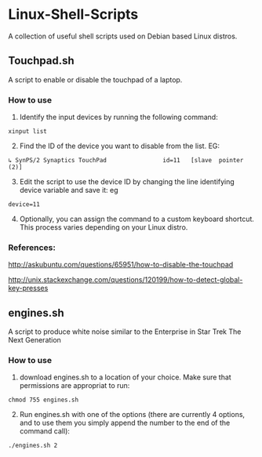 # Linux-Shell-Scripts

A collection of useful shell scripts used on Debian based Linux distros.

##  Touchpad.sh

A script to enable or disable the touchpad of a laptop.

### How to use

1. Identify the input devices by running the following command:
```
xinput list
```

2. Find the ID of the device you want to disable from the list. EG:
```
↳ SynPS/2 Synaptics TouchPad              	id=11	[slave  pointer  (2)]
```

3. Edit the script to use the device ID by changing the line identifying device variable and save it: eg
```
device=11
```

4. Optionally, you can assign the command to a custom keyboard shortcut. This process varies depending on your Linux distro.

### References:
http://askubuntu.com/questions/65951/how-to-disable-the-touchpad

http://unix.stackexchange.com/questions/120199/how-to-detect-global-key-presses

## engines.sh

A script to produce white noise similar to the Enterprise in Star Trek The Next Generation

### How to use

1. download engines.sh to a location of your choice. Make sure that permissions are appropriat to run:

```
chmod 755 engines.sh
```

2. Run engines.sh with one of the options (there are currently 4 options, and to use them you simply append the number to the end of the command call):

```
./engines.sh 2
```
